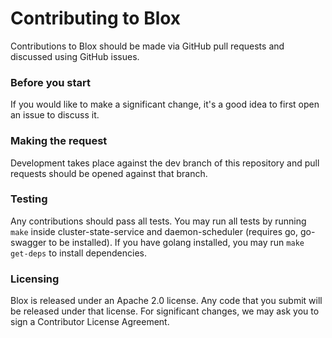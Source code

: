 # Contributing to Blox
Contributions to Blox should be made via GitHub pull requests and discussed using GitHub issues.

### Before you start
If you would like to make a significant change, it's a good idea to first open an issue to discuss it.

### Making the request
Development takes place against the dev branch of this repository and pull requests should be opened against that branch.

### Testing
Any contributions should pass all tests.
You may run all tests by running `make` inside cluster-state-service and daemon-scheduler (requires go, go-swagger to be installed). If you have golang installed, you may run `make get-deps` to install dependencies.

### Licensing
Blox is released under an Apache 2.0 license. Any code that you submit will be released under that license.
For significant changes, we may ask you to sign a Contributor License Agreement.
